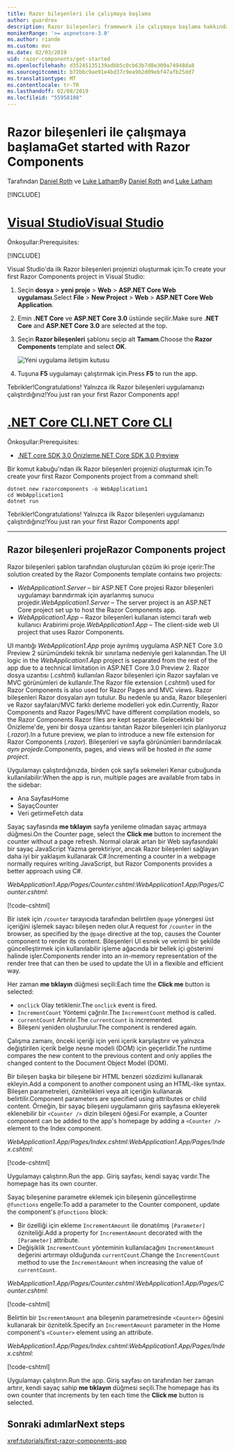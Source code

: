 ```yaml
---
title: Razor bileşenleri ile çalışmaya başlama
author: guardrex
description: Razor bileşenleri framework ile çalışmaya başlama hakkında bilgi edinin.
monikerRange: '>= aspnetcore-3.0'
ms.author: riande
ms.custom: mvc
ms.date: 02/03/2019
uid: razor-components/get-started
ms.openlocfilehash: d35245135139adbb5c0cb63b7d8e309a74948da8
ms.sourcegitcommit: b72bbc9ae91e4bd37c9ea9b2d09ebf47afb25dd7
ms.translationtype: MT
ms.contentlocale: tr-TR
ms.lasthandoff: 02/08/2019
ms.locfileid: "55958108"
---
```

# <a name="get-started-with-razor-components"></a><span data-ttu-id="d8572-103">Razor bileşenleri ile çalışmaya başlama</span><span class="sxs-lookup"><span data-stu-id="d8572-103">Get started with Razor Components</span></span>

<span data-ttu-id="d8572-104">Tarafından [Daniel Roth](https://github.com/danroth27) ve [Luke Latham](https://github.com/guardrex)</span><span class="sxs-lookup"><span data-stu-id="d8572-104">By [Daniel Roth](https://github.com/danroth27) and [Luke Latham](https://github.com/guardrex)</span></span>

[!INCLUDE[](~/includes/razor-components-preview-notice.md)]

# <a name="visual-studiotabvisual-studio"></a>[<span data-ttu-id="d8572-105">Visual Studio</span><span class="sxs-lookup"><span data-stu-id="d8572-105">Visual Studio</span></span>](#tab/visual-studio)

<span data-ttu-id="d8572-106">Önkoşullar:</span><span class="sxs-lookup"><span data-stu-id="d8572-106">Prerequisites:</span></span>

[!INCLUDE[](~/includes/net-core-prereqs-vs-3.0.md)]

<span data-ttu-id="d8572-107">Visual Studio'da ilk Razor bileşenleri projenizi oluşturmak için:</span><span class="sxs-lookup"><span data-stu-id="d8572-107">To create your first Razor Components project in Visual Studio:</span></span>

1. <span data-ttu-id="d8572-108">Seçin **dosya** > **yeni proje** > **Web** > **ASP.NET Core Web uygulaması**.</span><span class="sxs-lookup"><span data-stu-id="d8572-108">Select **File** > **New Project** > **Web** > **ASP.NET Core Web Application**.</span></span>
1. <span data-ttu-id="d8572-109">Emin **.NET Core** ve **ASP.NET Core 3.0** üstünde seçilir.</span><span class="sxs-lookup"><span data-stu-id="d8572-109">Make sure **.NET Core** and **ASP.NET Core 3.0** are selected at the top.</span></span>
1. <span data-ttu-id="d8572-110">Seçin **Razor bileşenleri** şablonu seçip alt **Tamam**.</span><span class="sxs-lookup"><span data-stu-id="d8572-110">Choose the **Razor Components** template and select **OK**.</span></span>

   ![Yeni uygulama iletişim kutusu](https://msdnshared.blob.core.windows.net/media/2019/01/razor-components-template.png)

1. <span data-ttu-id="d8572-112">Tuşuna **F5** uygulamayı çalıştırmak için.</span><span class="sxs-lookup"><span data-stu-id="d8572-112">Press **F5** to run the app.</span></span>

<span data-ttu-id="d8572-113">Tebrikler!</span><span class="sxs-lookup"><span data-stu-id="d8572-113">Congratulations!</span></span> <span data-ttu-id="d8572-114">Yalnızca ilk Razor bileşenleri uygulamanızı çalıştırdığınız!</span><span class="sxs-lookup"><span data-stu-id="d8572-114">You just ran your first Razor Components app!</span></span>

<!--

# [Visual Studio Code](#tab/visual-studio-code)

Prerequisites:

[!INCLUDE[](~/includes/net-core-prereqs-vsc-3.0.md)]

To create your first Razor Components project in Visual Studio Code:

1. Execute the following command from a command shell:

   ```console
   dotnet new razorcomponents -o WebApplication1
   ```

1. Open the *WebApplication1* folder in Visual Studio Code.

1. Add a *.vscode* folder.

1. Add a *tasks.json* file to the *.vscode* folder with the following content:

   [!code-json[](get-started/samples_snapshot/3.x/tasks.json)]

1. Add a *launch.json* file to the *.vscode* folder with the following content:

   [!code-json[](get-started/samples_snapshot/3.x/launch.json)]

1. Execute the app using the Visual Studio Code debugger.

1. In a browser, navigate to `https://localhost:5001`.

Congrats! You just ran your first Razor Components app!

# [Visual Studio for Mac](#tab/visual-studio-mac)

.NET Core 3.0 will be supported with Visual Studio for Mac version 8.0 or later. Visual Studio for Mac version 8.0 Preview isn't available at this time.

Use the [.NET Core CLI version of this topic](xref:razor-components/get-started?tabs=netcore-cli) on macOS.


[!INCLUDE[](~/includes/net-core-prereqs-mac-3.0.md)]

To create your first project Razor Components project in Visual Studio for Mac:

1. Select **File** > **New Solution** or **New Project**.
1. In the sidebar, select **.NET Core** > **App**.
1. Select **ASP.NET Core Razor Components** and select **Next**.
1. The **Target Framework** defaults to **.NET Core 3.0**. Select **Next**.
1. In the **Project Name** field, enter `WebApplication1`. Select **Create**.
1. Select **Run** > **Run Without Debugging** to run the app *without the debugger*. Running with the debugger isn't supported at this time.

Congratulations! You just ran your first Razor Components app!
-->

# <a name="net-core-clitabnetcore-cli"></a>[<span data-ttu-id="d8572-115">.NET Core CLI</span><span class="sxs-lookup"><span data-stu-id="d8572-115">.NET Core CLI</span></span>](#tab/netcore-cli/)

<span data-ttu-id="d8572-116">Önkoşullar:</span><span class="sxs-lookup"><span data-stu-id="d8572-116">Prerequisites:</span></span>

* [<span data-ttu-id="d8572-117">.NET core SDK 3.0 Önizleme</span><span class="sxs-lookup"><span data-stu-id="d8572-117">.NET Core SDK 3.0 Preview</span></span>](https://dotnet.microsoft.com/download/dotnet-core/3.0)

<span data-ttu-id="d8572-118">Bir komut kabuğu'ndan ilk Razor bileşenleri projenizi oluşturmak için:</span><span class="sxs-lookup"><span data-stu-id="d8572-118">To create your first Razor Components project from a command shell:</span></span>

```console
dotnet new razorcomponents -o WebApplication1
cd WebApplication1
dotnet run
```

<span data-ttu-id="d8572-119">Tebrikler!</span><span class="sxs-lookup"><span data-stu-id="d8572-119">Congratulations!</span></span> <span data-ttu-id="d8572-120">Yalnızca ilk Razor bileşenleri uygulamanızı çalıştırdığınız!</span><span class="sxs-lookup"><span data-stu-id="d8572-120">You just ran your first Razor Components app!</span></span>

---

## <a name="razor-components-project"></a><span data-ttu-id="d8572-121">Razor bileşenleri proje</span><span class="sxs-lookup"><span data-stu-id="d8572-121">Razor Components project</span></span>

<span data-ttu-id="d8572-122">Razor bileşenleri şablon tarafından oluşturulan çözüm iki proje içerir:</span><span class="sxs-lookup"><span data-stu-id="d8572-122">The solution created by the Razor Components template contains two projects:</span></span>

* <span data-ttu-id="d8572-123">*WebApplication1.Server* &ndash; bir ASP.NET Core projesi Razor bileşenleri uygulamayı barındırmak için ayarlanmış sunucu projedir.</span><span class="sxs-lookup"><span data-stu-id="d8572-123">*WebApplication1.Server* &ndash; The server project is an ASP.NET Core project set up to host the Razor Components app.</span></span>
* <span data-ttu-id="d8572-124">*WebApplication1.App* &ndash; Razor bileşenleri kullanan istemci tarafı web kullanıcı Arabirimi proje.</span><span class="sxs-lookup"><span data-stu-id="d8572-124">*WebApplication1.App* &ndash; The client-side web UI project that uses Razor Components.</span></span>

<span data-ttu-id="d8572-125">UI mantığı *WebApplication1.App* proje ayrılmış uygulama ASP.NET Core 3.0 Preview 2 sürümündeki teknik bir sınırlama nedeniyle geri kalanından.</span><span class="sxs-lookup"><span data-stu-id="d8572-125">The UI logic in the *WebApplication1.App* project is separated from the rest of the app due to a technical limitation in ASP.NET Core 3.0 Preview 2.</span></span> <span data-ttu-id="d8572-126">Razor dosya uzantısı (*.cshtml*) kullanılan Razor bileşenleri için Razor sayfaları ve MVC görünümleri de kullanılır.</span><span class="sxs-lookup"><span data-stu-id="d8572-126">The Razor file extension (*.cshtml*) used for Razor Components is also used for Razor Pages and MVC views.</span></span> <span data-ttu-id="d8572-127">Razor bileşenleri Razor dosyaları ayrı tutulur. Bu nedenle şu anda, Razor bileşenleri ve Razor sayfaları/MVC farklı derleme modelleri yok edin.</span><span class="sxs-lookup"><span data-stu-id="d8572-127">Currently, Razor Components and Razor Pages/MVC have different compilation models, so the Razor Components Razor files are kept separate.</span></span> <span data-ttu-id="d8572-128">Gelecekteki bir Önizleme'de, yeni bir dosya uzantısı tanıtan Razor bileşenleri için planlıyoruz (*.razor*).</span><span class="sxs-lookup"><span data-stu-id="d8572-128">In a future preview, we plan to introduce a new file extension for Razor Components (*.razor*).</span></span> <span data-ttu-id="d8572-129">Bileşenleri ve sayfa görünümleri barındırılacak *aynı projede*.</span><span class="sxs-lookup"><span data-stu-id="d8572-129">Components, pages, and views will be hosted *in the same project*.</span></span>

<span data-ttu-id="d8572-130">Uygulamayı çalıştırdığınızda, birden çok sayfa sekmeleri Kenar çubuğunda kullanılabilir:</span><span class="sxs-lookup"><span data-stu-id="d8572-130">When the app is run, multiple pages are available from tabs in the sidebar:</span></span>

* <span data-ttu-id="d8572-131">Ana Sayfası</span><span class="sxs-lookup"><span data-stu-id="d8572-131">Home</span></span>
* <span data-ttu-id="d8572-132">Sayaç</span><span class="sxs-lookup"><span data-stu-id="d8572-132">Counter</span></span>
* <span data-ttu-id="d8572-133">Veri getirme</span><span class="sxs-lookup"><span data-stu-id="d8572-133">Fetch data</span></span>

<span data-ttu-id="d8572-134">Sayaç sayfasında **me tıklayın** sayfa yenileme olmadan sayaç artmaya düğmesi.</span><span class="sxs-lookup"><span data-stu-id="d8572-134">On the Counter page, select the **Click me** button to increment the counter without a page refresh.</span></span> <span data-ttu-id="d8572-135">Normal olarak artan bir Web sayfasındaki bir sayaç JavaScript Yazma gerektiriyor, ancak Razor bileşenleri sağlayan daha iyi bir yaklaşım kullanarak C#.</span><span class="sxs-lookup"><span data-stu-id="d8572-135">Incrementing a counter in a webpage normally requires writing JavaScript, but Razor Components provides a better approach using C#.</span></span>

<span data-ttu-id="d8572-136">*WebApplication1.App/Pages/Counter.cshtml*:</span><span class="sxs-lookup"><span data-stu-id="d8572-136">*WebApplication1.App/Pages/Counter.cshtml*:</span></span>

[!code-cshtml[](get-started/samples_snapshot/3.x/Counter1.cshtml)]

<span data-ttu-id="d8572-137">Bir istek için `/counter` tarayıcıda tarafından belirtilen `@page` yönergesi üst içeriğini işlemek sayacı bileşen neden olur.</span><span class="sxs-lookup"><span data-stu-id="d8572-137">A request for `/counter` in the browser, as specified by the `@page` directive at the top, causes the Counter component to render its content.</span></span> <span data-ttu-id="d8572-138">Bileşenleri UI esnek ve verimli bir şekilde güncelleştirmek için kullanılabilir işleme ağacında bir bellek içi gösterimi halinde işler.</span><span class="sxs-lookup"><span data-stu-id="d8572-138">Components render into an in-memory representation of the render tree that can then be used to update the UI in a flexible and efficient way.</span></span>

<span data-ttu-id="d8572-139">Her zaman **me tıklayın** düğmesi seçili:</span><span class="sxs-lookup"><span data-stu-id="d8572-139">Each time the **Click me** button is selected:</span></span>

* <span data-ttu-id="d8572-140">`onclick` Olay tetiklenir.</span><span class="sxs-lookup"><span data-stu-id="d8572-140">The `onclick` event is fired.</span></span>
* <span data-ttu-id="d8572-141">`IncrementCount` Yöntemi çağrılır.</span><span class="sxs-lookup"><span data-stu-id="d8572-141">The `IncrementCount` method is called.</span></span>
* <span data-ttu-id="d8572-142">`currentCount` Artırılır.</span><span class="sxs-lookup"><span data-stu-id="d8572-142">The `currentCount` is incremented.</span></span>
* <span data-ttu-id="d8572-143">Bileşeni yeniden oluşturulur.</span><span class="sxs-lookup"><span data-stu-id="d8572-143">The component is rendered again.</span></span>

<span data-ttu-id="d8572-144">Çalışma zamanı, önceki içeriği için yeni içerik karşılaştırır ve yalnızca değiştirilen içerik belge nesne modeli (DOM) için geçerlidir.</span><span class="sxs-lookup"><span data-stu-id="d8572-144">The runtime compares the new content to the previous content and only applies the changed content to the Document Object Model (DOM).</span></span>

<span data-ttu-id="d8572-145">Bir bileşen başka bir bileşene bir HTML benzeri sözdizimi kullanarak ekleyin.</span><span class="sxs-lookup"><span data-stu-id="d8572-145">Add a component to another component using an HTML-like syntax.</span></span> <span data-ttu-id="d8572-146">Bileşen parametreleri, öznitelikleri veya alt içeriğin kullanarak belirtilir.</span><span class="sxs-lookup"><span data-stu-id="d8572-146">Component parameters are specified using attributes or child content.</span></span> <span data-ttu-id="d8572-147">Örneğin, bir sayaç bileşeni uygulamanın giriş sayfasına ekleyerek eklenebilir bir `<Counter />` dizin bileşeni öğesi.</span><span class="sxs-lookup"><span data-stu-id="d8572-147">For example, a Counter component can be added to the app's homepage by adding a `<Counter />` element to the Index component.</span></span>

<span data-ttu-id="d8572-148">*WebApplication1.App/Pages/Index.cshtml*:</span><span class="sxs-lookup"><span data-stu-id="d8572-148">*WebApplication1.App/Pages/Index.cshtml*:</span></span>

[!code-cshtml[](get-started/samples_snapshot/3.x/Index1.cshtml?highlight=7)]

<span data-ttu-id="d8572-149">Uygulamayı çalıştırın.</span><span class="sxs-lookup"><span data-stu-id="d8572-149">Run the app.</span></span> <span data-ttu-id="d8572-150">Giriş sayfası, kendi sayaç vardır.</span><span class="sxs-lookup"><span data-stu-id="d8572-150">The homepage has its own counter.</span></span>

<span data-ttu-id="d8572-151">Sayaç bileşenine parametre eklemek için bileşenin güncelleştirme `@functions` engelle:</span><span class="sxs-lookup"><span data-stu-id="d8572-151">To add a parameter to the Counter component, update the component's `@functions` block:</span></span>

* <span data-ttu-id="d8572-152">Bir özelliği için ekleme `IncrementAmount` ile donatılmış `[Parameter]` özniteliği.</span><span class="sxs-lookup"><span data-stu-id="d8572-152">Add a property for `IncrementAmount` decorated with the `[Parameter]` attribute.</span></span>
* <span data-ttu-id="d8572-153">Değişiklik `IncrementCount` yönteminin kullanılacağını `IncrementAmount` değerini artırmayı olduğunda `currentCount`.</span><span class="sxs-lookup"><span data-stu-id="d8572-153">Change the `IncrementCount` method to use the `IncrementAmount` when increasing the value of `currentCount`.</span></span>

<span data-ttu-id="d8572-154">*WebApplication1.App/Pages/Counter.cshtml*:</span><span class="sxs-lookup"><span data-stu-id="d8572-154">*WebApplication1.App/Pages/Counter.cshtml*:</span></span>

[!code-cshtml[](get-started/samples_snapshot/3.x/Counter2.cshtml?highlight=4,8)]

<span data-ttu-id="d8572-155">Belirtin bir `IncrementAmount` ana bileşenin parametresinde `<Counter>` öğesini kullanarak bir öznitelik.</span><span class="sxs-lookup"><span data-stu-id="d8572-155">Specify an `IncrementAmount` parameter in the Home component's `<Counter>` element using an attribute.</span></span>

<span data-ttu-id="d8572-156">*WebApplication1.App/Pages/Index.cshtml*:</span><span class="sxs-lookup"><span data-stu-id="d8572-156">*WebApplication1.App/Pages/Index.cshtml*:</span></span>

[!code-cshtml[](get-started/samples_snapshot/3.x/Index2.cshtml)]

<span data-ttu-id="d8572-157">Uygulamayı çalıştırın.</span><span class="sxs-lookup"><span data-stu-id="d8572-157">Run the app.</span></span> <span data-ttu-id="d8572-158">Giriş sayfası on tarafından her zaman artırır, kendi sayaç sahip **me tıklayın** düğmesi seçili.</span><span class="sxs-lookup"><span data-stu-id="d8572-158">The homepage has its own counter that increments by ten each time the **Click me** button is selected.</span></span>

## <a name="next-steps"></a><span data-ttu-id="d8572-159">Sonraki adımlar</span><span class="sxs-lookup"><span data-stu-id="d8572-159">Next steps</span></span>

<xref:tutorials/first-razor-components-app>
